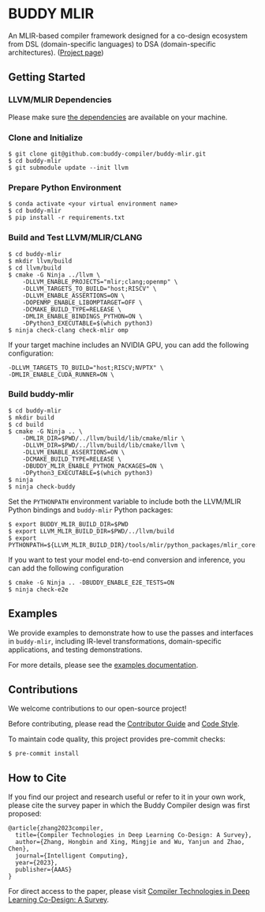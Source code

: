 # BUDDY MLIR

An MLIR-based compiler framework designed for a co-design ecosystem from DSL (domain-specific languages) to DSA (domain-specific architectures). ([Project page](https://buddy-compiler.github.io/))

## Getting Started

### LLVM/MLIR Dependencies

Please make sure [the dependencies](https://llvm.org/docs/GettingStarted.html#requirements) are available
on your machine.

### Clone and Initialize

```
$ git clone git@github.com:buddy-compiler/buddy-mlir.git
$ cd buddy-mlir
$ git submodule update --init llvm
```

### Prepare Python Environment

```
$ conda activate <your virtual environment name>
$ cd buddy-mlir
$ pip install -r requirements.txt
```

### Build and Test LLVM/MLIR/CLANG

```
$ cd buddy-mlir
$ mkdir llvm/build
$ cd llvm/build
$ cmake -G Ninja ../llvm \
    -DLLVM_ENABLE_PROJECTS="mlir;clang;openmp" \
    -DLLVM_TARGETS_TO_BUILD="host;RISCV" \
    -DLLVM_ENABLE_ASSERTIONS=ON \
    -DOPENMP_ENABLE_LIBOMPTARGET=OFF \
    -DCMAKE_BUILD_TYPE=RELEASE \
    -DMLIR_ENABLE_BINDINGS_PYTHON=ON \
    -DPython3_EXECUTABLE=$(which python3)
$ ninja check-clang check-mlir omp
```

If your target machine includes an NVIDIA GPU, you can add the following configuration:

```
-DLLVM_TARGETS_TO_BUILD="host;RISCV;NVPTX" \
-DMLIR_ENABLE_CUDA_RUNNER=ON \
```

### Build buddy-mlir

```
$ cd buddy-mlir
$ mkdir build
$ cd build
$ cmake -G Ninja .. \
    -DMLIR_DIR=$PWD/../llvm/build/lib/cmake/mlir \
    -DLLVM_DIR=$PWD/../llvm/build/lib/cmake/llvm \
    -DLLVM_ENABLE_ASSERTIONS=ON \
    -DCMAKE_BUILD_TYPE=RELEASE \
    -DBUDDY_MLIR_ENABLE_PYTHON_PACKAGES=ON \
    -DPython3_EXECUTABLE=$(which python3)
$ ninja
$ ninja check-buddy
```

Set the `PYTHONPATH` environment variable to include both the LLVM/MLIR Python bindings and `buddy-mlir` Python packages:

```
$ export BUDDY_MLIR_BUILD_DIR=$PWD
$ export LLVM_MLIR_BUILD_DIR=$PWD/../llvm/build
$ export PYTHONPATH=${LLVM_MLIR_BUILD_DIR}/tools/mlir/python_packages/mlir_core:${BUDDY_MLIR_BUILD_DIR}/python_packages:${PYTHONPATH}
```

If you want to test your model end-to-end conversion and inference, you can add the following configuration

```
$ cmake -G Ninja .. -DBUDDY_ENABLE_E2E_TESTS=ON
$ ninja check-e2e
```

## Examples

We provide examples to demonstrate how to use the passes and interfaces in `buddy-mlir`, including IR-level transformations, domain-specific applications, and testing demonstrations.

For more details, please see the [examples documentation](./examples/README.md).

## Contributions

We welcome contributions to our open-source project!

Before contributing, please read the [Contributor Guide](https://buddycompiler.com/Pages/ContributorGuide.html) and [Code Style](https://buddycompiler.com/Pages/Documentation/CodeStyle.html).

To maintain code quality, this project provides pre-commit checks:

```
$ pre-commit install
```

## How to Cite

If you find our project and research useful or refer to it in your own work, please cite the survey paper in which the Buddy Compiler design was first proposed:

```
@article{zhang2023compiler,
  title={Compiler Technologies in Deep Learning Co-Design: A Survey},
  author={Zhang, Hongbin and Xing, Mingjie and Wu, Yanjun and Zhao, Chen},
  journal={Intelligent Computing},
  year={2023},
  publisher={AAAS}
}
```

For direct access to the paper, please visit [Compiler Technologies in Deep Learning Co-Design: A Survey](https://spj.science.org/doi/10.34133/icomputing.0040).
